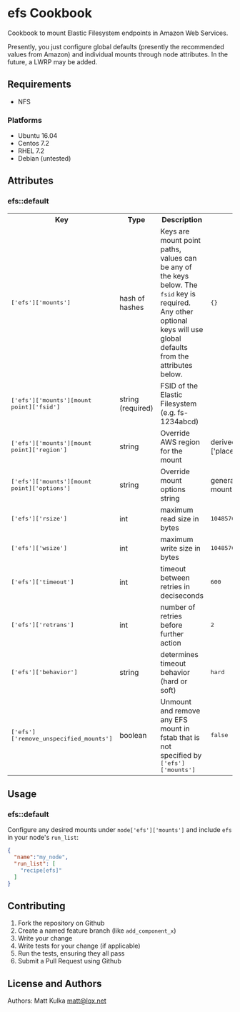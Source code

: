 # efs Cookbook

Cookbook to mount Elastic Filesystem endpoints in Amazon Web Services.

Presently, you just configure global defaults (presently the recommended values from Amazon) and individual mounts through node attributes. In the future, a LWRP may be added.

## Requirements

- NFS

### Platforms

- Ubuntu 16.04
- Centos 7.2
- RHEL 7.2
- Debian (untested)

## Attributes

### efs::default

<table>
  <tr>
    <th>Key</th>
    <th>Type</th>
    <th>Description</th>
    <th>Default</th>
  </tr>
  <tr>
    <td><tt>['efs']['mounts']</tt></td>
    <td>hash of hashes</td>
    <td>Keys are mount point paths, values can be any of the keys below. The <tt>fsid</tt> key is required. Any other optional keys will use global defaults from the attributes below.</td>
    <td><tt>{}</tt></td>
  </tr>
  <tr>
    <td><tt>['efs']['mounts'][mount point]['fsid']</tt></td>
    <td>string (required)</td>
    <td>FSID of the Elastic Filesystem (e.g. fs-1234abcd)</td>
    <td></td>
  </tr>
  <tr>
    <td><tt>['efs']['mounts'][mount point]['region']</tt></td>
    <td>string</td>
    <td>Override AWS region for the mount</td>
    <td>derived from node['ec2']['placement_availability_zone']</td>
  </tr>
  <tr>
    <td><tt>['efs']['mounts'][mount point]['options']</tt></td>
    <td>string</td>
    <td>Override mount options string</td>
    <td>generated from attributes of mount and global below</td>
  </tr>
  <tr>
    <td><tt>['efs']['rsize']</tt></td>
    <td>int</td>
    <td>maximum read size in bytes</td>
    <td><tt>1048576</tt></td>
  </tr>
  <tr>
    <td><tt>['efs']['wsize']</tt></td>
    <td>int</td>
    <td>maximum write size in bytes</td>
    <td><tt>1048576</tt></td>
  </tr>
  <tr>
    <td><tt>['efs']['timeout']</tt></td>
    <td>int</td>
    <td>timeout between retries in deciseconds</td>
    <td><tt>600</tt></td>
  </tr>
  <tr>
    <td><tt>['efs']['retrans']</tt></td>
    <td>int</td>
    <td>number of retries before further action</td>
    <td><tt>2</tt></td>
  </tr>
  <tr>
    <td><tt>['efs']['behavior']</tt></td>
    <td>string</td>
    <td>determines timeout behavior (hard or soft)</td>
    <td><tt>hard</tt></td>
  </tr>
  <tr>
    <td><tt>['efs']['remove_unspecified_mounts']</tt></td>
    <td>boolean</td>
    <td>Unmount and remove any EFS mount in fstab that is not specified by <tt>['efs']['mounts']</tt></td>
    <td><tt>false</tt></td>
  </tr>
</table>

## Usage

### efs::default

Configure any desired mounts under `node['efs']['mounts']` and include `efs` in your node's `run_list`:

```json
{
  "name":"my_node",
  "run_list": [
    "recipe[efs]"
  ]
}
```

## Contributing

1. Fork the repository on Github
2. Create a named feature branch (like `add_component_x`)
3. Write your change
4. Write tests for your change (if applicable)
5. Run the tests, ensuring they all pass
6. Submit a Pull Request using Github

## License and Authors

Authors: Matt Kulka <matt@lqx.net>
